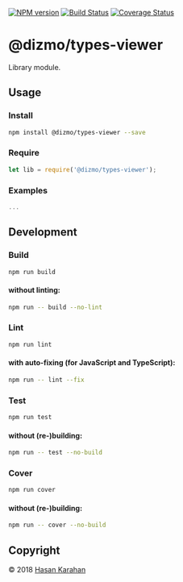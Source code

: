 [![NPM version](https://badge.fury.io/js/%40dizmo%2Ftypes-viewer.svg)](https://npmjs.org/package/@dizmo/types-viewer)
[![Build Status](https://travis-ci.org/dizmo/types-viewer.svg?branch=master)](https://travis-ci.org/dizmo/types-viewer)
[![Coverage Status](https://coveralls.io/repos/github/dizmo/types-viewer/badge.svg?branch=master)](https://coveralls.io/github/dizmo/types-viewer?branch=master)

# @dizmo/types-viewer
Library module.

## Usage
### Install
```sh
npm install @dizmo/types-viewer --save
```
### Require
```javascript
let lib = require('@dizmo/types-viewer');
```
### Examples
```javascript
...
```
## Development
### Build
```sh
npm run build
```
#### without linting:
```sh
npm run -- build --no-lint
```
### Lint
```sh
npm run lint
```
#### with auto-fixing (for JavaScript and TypeScript):
```sh
npm run -- lint --fix
```
### Test
```sh
npm run test
```
#### without (re-)building:
```sh
npm run -- test --no-build
```
### Cover
```sh
npm run cover
```
#### without (re-)building:
```sh
npm run -- cover --no-build
```

## Copyright

 © 2018 [Hasan Karahan](https://github.com/hsk81)
